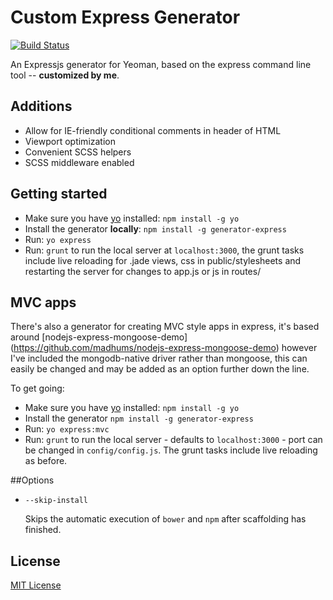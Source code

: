 # Custom Express Generator
[![Build Status](https://secure.travis-ci.org/srsgores/generator-express-custom.png?branch=master)](https://travis-ci.org/petecoop/generator-express)

An Expressjs generator for Yeoman, based on the express command line tool -- **customized by me**.

## Additions
* Allow for IE-friendly conditional comments in header of HTML
* Viewport optimization
* Convenient SCSS helpers
* SCSS middleware enabled

## Getting started
- Make sure you have [yo](https://github.com/yeoman/yo) installed:
    `npm install -g yo`
- Install the generator **locally**: `npm install -g generator-express`
- Run: `yo express`
- Run: `grunt` to run the local server at `localhost:3000`, the grunt tasks include live reloading for .jade views, css in public/stylesheets and restarting the server for changes to app.js or js in routes/

## MVC apps
There's also a generator for creating MVC style apps in express, it's based around [nodejs-express-mongoose-demo]
(https://github.com/madhums/nodejs-express-mongoose-demo) however I've included the mongodb-native driver rather than mongoose, this can easily be changed and may be added as an option further down the line.

To get going:
- Make sure you have [yo](https://github.com/yeoman/yo) installed:
    `npm install -g yo`
- Install the generator `npm install -g generator-express`
- Run: `yo express:mvc`
- Run: `grunt` to run the local server - defaults to `localhost:3000` - port can be changed in `config/config.js`. The grunt tasks include live reloading as before.

##Options
* `--skip-install`

  Skips the automatic execution of `bower` and `npm` after
  scaffolding has finished.


## License
[MIT License](http://en.wikipedia.org/wiki/MIT_License)
